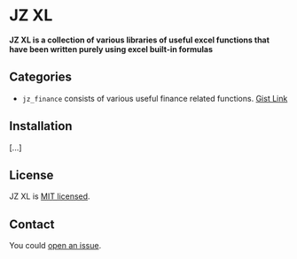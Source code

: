 # JZ XL

**JZ XL is a collection of various libraries of useful excel functions that have been written purely using excel built-in formulas**

## Categories

- `jz_finance` consists of various useful finance related functions. [Gist Link](https://gist.github.com/jahanzaibriaz/ee2752fc71a5f6eb11aa0cb897486f39)

## Installation

[...]

## License

JZ XL is [MIT licensed](jz_finance/README.md).

## Contact

You could [open an issue](https://github.com/jahanzaibriaz/jz_finance/issues).
